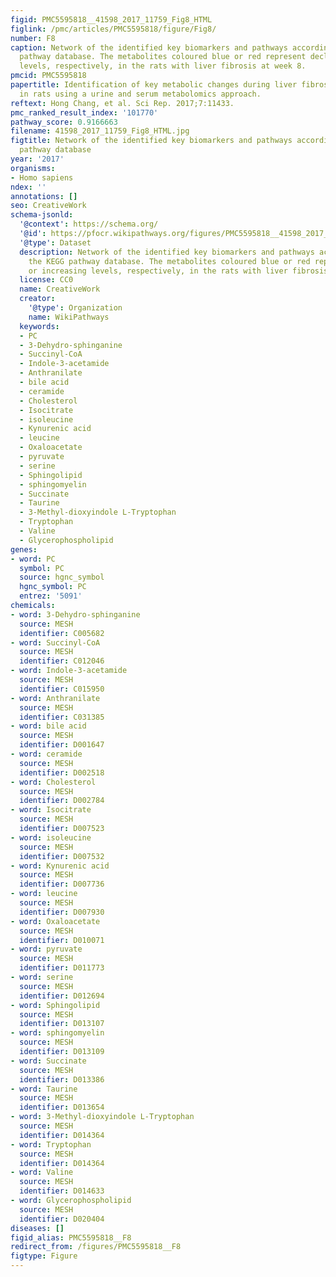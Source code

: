```yaml
---
figid: PMC5595818__41598_2017_11759_Fig8_HTML
figlink: /pmc/articles/PMC5595818/figure/Fig8/
number: F8
caption: Network of the identified key biomarkers and pathways according to the KEGG
  pathway database. The metabolites coloured blue or red represent declining or increasing
  levels, respectively, in the rats with liver fibrosis at week 8.
pmcid: PMC5595818
papertitle: Identification of key metabolic changes during liver fibrosis progression
  in rats using a urine and serum metabolomics approach.
reftext: Hong Chang, et al. Sci Rep. 2017;7:11433.
pmc_ranked_result_index: '101770'
pathway_score: 0.9166663
filename: 41598_2017_11759_Fig8_HTML.jpg
figtitle: Network of the identified key biomarkers and pathways according to the KEGG
  pathway database
year: '2017'
organisms:
- Homo sapiens
ndex: ''
annotations: []
seo: CreativeWork
schema-jsonld:
  '@context': https://schema.org/
  '@id': https://pfocr.wikipathways.org/figures/PMC5595818__41598_2017_11759_Fig8_HTML.html
  '@type': Dataset
  description: Network of the identified key biomarkers and pathways according to
    the KEGG pathway database. The metabolites coloured blue or red represent declining
    or increasing levels, respectively, in the rats with liver fibrosis at week 8.
  license: CC0
  name: CreativeWork
  creator:
    '@type': Organization
    name: WikiPathways
  keywords:
  - PC
  - 3-Dehydro-sphinganine
  - Succinyl-CoA
  - Indole-3-acetamide
  - Anthranilate
  - bile acid
  - ceramide
  - Cholesterol
  - Isocitrate
  - isoleucine
  - Kynurenic acid
  - leucine
  - Oxaloacetate
  - pyruvate
  - serine
  - Sphingolipid
  - sphingomyelin
  - Succinate
  - Taurine
  - 3-Methyl-dioxyindole L-Tryptophan
  - Tryptophan
  - Valine
  - Glycerophospholipid
genes:
- word: PC
  symbol: PC
  source: hgnc_symbol
  hgnc_symbol: PC
  entrez: '5091'
chemicals:
- word: 3-Dehydro-sphinganine
  source: MESH
  identifier: C005682
- word: Succinyl-CoA
  source: MESH
  identifier: C012046
- word: Indole-3-acetamide
  source: MESH
  identifier: C015950
- word: Anthranilate
  source: MESH
  identifier: C031385
- word: bile acid
  source: MESH
  identifier: D001647
- word: ceramide
  source: MESH
  identifier: D002518
- word: Cholesterol
  source: MESH
  identifier: D002784
- word: Isocitrate
  source: MESH
  identifier: D007523
- word: isoleucine
  source: MESH
  identifier: D007532
- word: Kynurenic acid
  source: MESH
  identifier: D007736
- word: leucine
  source: MESH
  identifier: D007930
- word: Oxaloacetate
  source: MESH
  identifier: D010071
- word: pyruvate
  source: MESH
  identifier: D011773
- word: serine
  source: MESH
  identifier: D012694
- word: Sphingolipid
  source: MESH
  identifier: D013107
- word: sphingomyelin
  source: MESH
  identifier: D013109
- word: Succinate
  source: MESH
  identifier: D013386
- word: Taurine
  source: MESH
  identifier: D013654
- word: 3-Methyl-dioxyindole L-Tryptophan
  source: MESH
  identifier: D014364
- word: Tryptophan
  source: MESH
  identifier: D014364
- word: Valine
  source: MESH
  identifier: D014633
- word: Glycerophospholipid
  source: MESH
  identifier: D020404
diseases: []
figid_alias: PMC5595818__F8
redirect_from: /figures/PMC5595818__F8
figtype: Figure
---
```

